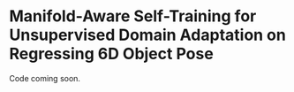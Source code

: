 # Manifold-Aware Self-Training for Unsupervised Domain Adaptation on Regressing 6D Object Pose
Code coming soon.
